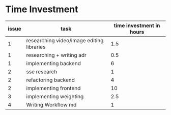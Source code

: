 # Time Investment

| issue | task                                      | time investment in hours |
|-------|-------------------------------------------|--------------------------|
| 1     | researching video/image editing libraries | 1.5                      |
| 1     | researching + writing adr                 | 0.5                      |
| 1     | implementing backend                      | 6                        |
| 2     | sse research                              | 1                        |
| 2     | refactoring backend                       | 4                        |
| 2     | implementing frontend                     | 10                       |
| 3     | implementing weighting                    | 2.5                      |
| 4     | Writing Workflow md                       | 1                        |